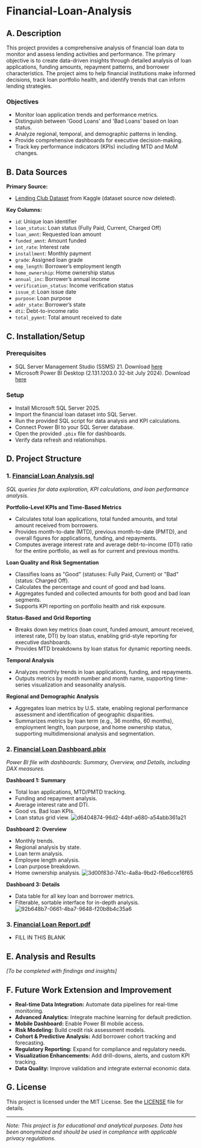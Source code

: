 # Financial-Loan-Analysis

## A. Description

This project provides a comprehensive analysis of financial loan data to monitor and assess lending activities and performance. The primary objective is to create data-driven insights through detailed analysis of loan applications, funding amounts, repayment patterns, and borrower characteristics. The project aims to help financial institutions make informed decisions, track loan portfolio health, and identify trends that can inform lending strategies.

### Objectives
- Monitor loan application trends and performance metrics.
- Distinguish between 'Good Loans' and 'Bad Loans' based on loan status.
- Analyze regional, temporal, and demographic patterns in lending.
- Provide comprehensive dashboards for executive decision-making.
- Track key performance indicators (KPIs) including MTD and MoM changes.

## B. Data Sources

**Primary Source:**  
- [Lending Club Dataset](https://github.com/chauchau2203/Financial-Loan-Analysis/blob/main/financial_loan.csv) from Kaggle (dataset source now deleted).

**Key Columns:**
- `id`: Unique loan identifier
- `loan_status`: Loan status (Fully Paid, Current, Charged Off)
- `loan_amnt`: Requested loan amount
- `funded_amnt`: Amount funded
- `int_rate`: Interest rate
- `installment`: Monthly payment
- `grade`: Assigned loan grade
- `emp_length`: Borrower’s employment length
- `home_ownership`: Home ownership status
- `annual_inc`: Borrower’s annual income
- `verification_status`: Income verification status
- `issue_d`: Loan issue date
- `purpose`: Loan purpose
- `addr_state`: Borrower’s state
- `dti`: Debt-to-income ratio
- `total_pymnt`: Total amount received to date

## C. Installation/Setup

### Prerequisites
- SQL Server Management Studio (SSMS) 21. Download [here](https://learn.microsoft.com/en-us/ssms/install/install)
- Microsoft Power BI Desktop (2.131.1203.0 32-bit July 2024). Download [here](https://www.microsoft.com/en-us/power-platform/products/power-bi/downloads)

### Setup 
- Install Microsoft SQL Server 2025.
- Import the financial loan dataset into SQL Server.
- Run the provided SQL script for data analysis and KPI calculations.
- Connect Power BI to your SQL Server database.
- Open the provided `.pbix` file for dashboards.
- Verify data refresh and relationships.

## D. Project Structure

### 1. [Financial Loan Analysis.sql](https://github.com/chauchau2203/Financial-Loan-Analysis/blob/main/Financial%20Loan%20Analysis.sql)

*SQL queries for data exploration, KPI calculations, and loan performance analysis.*

**Portfolio-Level KPIs and Time-Based Metrics**

- Calculates total loan applications, total funded amounts, and total amount received from borrowers.
- Provides month-to-date (MTD), previous month-to-date (PMTD), and overall figures for applications, funding, and repayments.
- Computes average interest rate and average debt-to-income (DTI) ratio for the entire portfolio, as well as for current and previous months.

**Loan Quality and Risk Segmentation**

- Classifies loans as "Good" (statuses: Fully Paid, Current) or "Bad" (status: Charged Off).
- Calculates the percentage and count of good and bad loans.
- Aggregates funded and collected amounts for both good and bad loan segments.
- Supports KPI reporting on portfolio health and risk exposure.

**Status-Based and Grid Reporting**

- Breaks down key metrics (loan count, funded amount, amount received, interest rate, DTI) by loan status, enabling grid-style reporting for executive dashboards.
- Provides MTD breakdowns by loan status for dynamic reporting needs.

**Temporal Analysis**

- Analyzes monthly trends in loan applications, funding, and repayments.
- Outputs metrics by month number and month name, supporting time-series visualization and seasonality analysis.

**Regional and Demographic Analysis**

- Aggregates loan metrics by U.S. state, enabling regional performance assessment and identification of geographic disparities.
- Summarizes metrics by loan term (e.g., 36 months, 60 months), employment length, loan purpose, and home ownership status, supporting multidimensional analysis and segmentation.


### 2. [Financial Loan Dashboard.pbix](https://github.com/chauchau2203/Financial-Loan-Analysis/blob/main/Financial%20Loan%20Dashboard.pbix)

*Power BI file with dashboards: Summary, Overview, and Details, including DAX measures.*

**Dashboard 1: Summary**
- Total loan applications, MTD/PMTD tracking.
- Funding and repayment analysis.
- Average interest rate and DTI.
- Good vs. Bad loan KPIs.
- Loan status grid view.
![d6404874-96d2-44bf-a680-a54abb361a21](https://github.com/user-attachments/assets/0ac80cf2-87c1-459a-8420-d62e3cf8c7d0)


**Dashboard 2: Overview**
- Monthly trends. 
- Regional analysis by state. 
- Loan term analysis. 
- Employee length analysis. 
- Loan purpose breakdown. 
- Home ownership analysis. 
![3d00f83d-741c-4a8a-9bd2-f6e6cce16f65](https://github.com/user-attachments/assets/66fd5bff-aefe-4c1f-8d53-0397e9ed916a)


**Dashboard 3: Details**
- Data table for all key loan and borrower metrics.
- Filterable, sortable interface for in-depth analysis.
![92b648b7-0661-4ba7-9648-f20b8b4c35a6](https://github.com/user-attachments/assets/20863ddd-2d87-4e51-a8d4-88698972084a)


### 3. [Financial Loan Report.pdf]()

-   FILL IN THIS BLANK


## E. Analysis and Results

*[To be completed with findings and insights]*

## F. Future Work Extension and Improvement

- **Real-time Data Integration:** Automate data pipelines for real-time monitoring.
- **Advanced Analytics:** Integrate machine learning for default prediction.
- **Mobile Dashboard:** Enable Power BI mobile access.
- **Risk Modeling:** Build credit risk assessment models.
- **Cohort & Predictive Analysis:** Add borrower cohort tracking and forecasting.
- **Regulatory Reporting:** Expand for compliance and regulatory needs.
- **Visualization Enhancements:** Add drill-downs, alerts, and custom KPI tracking.
- **Data Quality:** Improve validation and integrate external economic data.

## G. License

This project is licensed under the MIT License. See the [LICENSE](LICENSE) file for details.

---

*Note: This project is for educational and analytical purposes. Data has been anonymized and should be used in compliance with applicable privacy regulations.*

